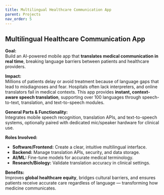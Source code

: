 ```yaml
---
title: Multilingual Healthcare Communication App
parent: Projects
nav_order: 5
---
```


## Multilingual Healthcare Communication App

**Goal:**  
Build an AI-powered mobile app that **translates medical communication in real time**, breaking language barriers between patients and healthcare providers.

**Impact:**  
Millions of patients delay or avoid treatment because of language gaps that lead to misdiagnoses and fear. Hospitals often lack interpreters, and online translators fail in medical contexts. This app provides **instant, context-aware speech translation**, supporting over 100 languages through speech-to-text, translation, and text-to-speech modules.

**General Parts & Functionality:**  
Integrates mobile speech recognition, translation APIs, and text-to-speech systems, optionally paired with dedicated mic/speaker hardware for clinical use.

**Roles Involved:**  
- **Software/Frontend:** Create a clear, intuitive multilingual interface.  
- **Backend:** Manage translation APIs, security, and data storage.  
- **AI/ML:** Fine-tune models for accurate medical terminology.  
- **Research/Biology:** Validate translation accuracy in clinical settings.

**Benefits:**  
Improves **global healthcare equity**, bridges cultural barriers, and ensures patients receive accurate care regardless of language — transforming how medicine communicates.

